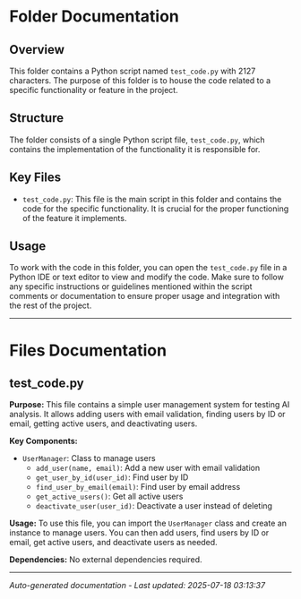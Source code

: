 # Folder Documentation

## Overview
This folder contains a Python script named `test_code.py` with 2127 characters. The purpose of this folder is to house the code related to a specific functionality or feature in the project.

## Structure
The folder consists of a single Python script file, `test_code.py`, which contains the implementation of the functionality it is responsible for.

## Key Files
- `test_code.py`: This file is the main script in this folder and contains the code for the specific functionality. It is crucial for the proper functioning of the feature it implements.

## Usage
To work with the code in this folder, you can open the `test_code.py` file in a Python IDE or text editor to view and modify the code. Make sure to follow any specific instructions or guidelines mentioned within the script comments or documentation to ensure proper usage and integration with the rest of the project.

---

# Files Documentation

## test_code.py

**Purpose:** This file contains a simple user management system for testing AI analysis. It allows adding users with email validation, finding users by ID or email, getting active users, and deactivating users.

**Key Components:**
- `UserManager`: Class to manage users
  - `add_user(name, email)`: Add a new user with email validation
  - `get_user_by_id(user_id)`: Find user by ID
  - `find_user_by_email(email)`: Find user by email address
  - `get_active_users()`: Get all active users
  - `deactivate_user(user_id)`: Deactivate a user instead of deleting

**Usage:** To use this file, you can import the `UserManager` class and create an instance to manage users. You can then add users, find users by ID or email, get active users, and deactivate users as needed.

**Dependencies:** No external dependencies required.

---
*Auto-generated documentation - Last updated: 2025-07-18 03:13:37*
